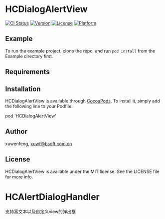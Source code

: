 # HCDialogAlertView

[![CI Status](https://img.shields.io/travis/xuwenfeng/HCDialogAlertView.svg?style=flat)](https://travis-ci.org/xuwenfeng/HCDialogAlertView)
[![Version](https://img.shields.io/cocoapods/v/HCDialogAlertView.svg?style=flat)](https://cocoapods.org/pods/HCDialogAlertView)
[![License](https://img.shields.io/cocoapods/l/HCDialogAlertView.svg?style=flat)](https://cocoapods.org/pods/HCDialogAlertView)
[![Platform](https://img.shields.io/cocoapods/p/HCDialogAlertView.svg?style=flat)](https://cocoapods.org/pods/HCDialogAlertView)

## Example

To run the example project, clone the repo, and run `pod install` from the Example directory first.

## Requirements

## Installation

HCDialogAlertView is available through [CocoaPods](https://cocoapods.org). To install
it, simply add the following line to your Podfile:

pod 'HCDialogAlertView'

## Author

xuwenfeng, xuwf@bsoft.com.cn

## License

HCDialogAlertView is available under the MIT license. See the LICENSE file for more info.
# HCAlertDialogHandler
支持富文本以及自定义view的弹出框
